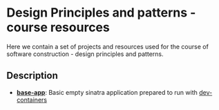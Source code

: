 # Design Principles and patterns - course resources

Here we contain a set of projects and resources used for the course of software
construction - design principles and patterns.

## Description

- [__base-app__](./base-app): Basic empty sinatra application prepared to run with [dev-containers](https://code.visualstudio.com/docs/remote/remote-overview)
